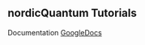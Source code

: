 ## nordicQuantum Tutorials

Documentation [GoogleDocs](https://docs.google.com/document/d/1ZOuI5j6r3y1OX4xJF4pspN1sIcyuCmsrQJ8TjBjom_k/edit?usp=sharing)
